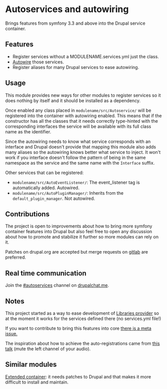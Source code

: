 # Autoservices and autowiring

Brings features from symfony 3.3 and above into the Drupal
service container.

## Features

* Register services without a MODULENAME.services.yml just the class.
* [Autowire](https://symfony.com/doc/current/service_container/autowiring.html) those services.
* Register aliases for many Drupal services to ease autowiring.

## Usage

This module provides new ways for other modules to register services so
it does nothing by itself and it should be installed as a dependency.

Once enabled any class placed in `modulename/src/Autoservice/` will be
registered into the container with autowiring enabled. This means that
if the constructor has all the classes that it needs correctly type-hinted
with the corresponding interfaces the service will be available
with its full class name as the identifier.

Since the autowiring needs to know what service corresponds with an
interface and Drupal doesn't provide that mapping this module also
adds many aliases so the autowiring knows better what service to inject.
It won't work if you interface doesn't follow the pattern of being in
the same namespace as the service and the same name with the `Interface`
suffix.

Other services that can be registered:

* `modulename/src/AutoEventListener/`: The event_listener tag is automatically added. Autowired.
* `modulename/src/AutoPluginManager/`: Inherits from the `default_plugin_manager`. Not autowired.

## Contributions

The project is open to improvements about how to bring more
symfony container features into Drupal but also feel free to open any discussion about
how to promote and stabilize it further so more modules
can rely on it.

Patches on drupal.org are accepted but merge requests on
[gitlab](https://gitlab.com/upstreamable/drupal-autoservices) are preferred.

## Real time communication

Join the [#autoservices](https://drupalchat.me/channel/autoservices)
channel on [drupalchat.me](https://drupalchat.me).

## Notes

This project started as a way to ease development of
[Libraries provider](https://gitlab.com/upstreamable/drupal-libraries-provider)
so at the moment it works for the services defined there (no services.yml file!)

If you want to contribute to bring this features into core
[there is a meta issue.](https://www.drupal.org/project/drupal/issues/3021900)

The inspiration about how to achieve the auto-registrations came from
[this talk](https://www.youtube.com/watch?v=q06b2uVM8MQ) (mute the left channel of your audio).

## Similar modules

[Extended container](https://www.drupal.org/project/extended_container): it needs
patches to Drupal and that makes it more difficult to install and maintain.

